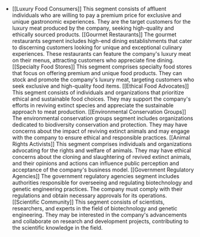   - [[Luxury Food Consumers]]
   This segment consists of affluent individuals who are willing to pay a premium price for exclusive and unique gastronomic experiences. They are the target customers for the luxury meat produced by the company, seeking high-quality and ethically sourced products.
   [[Gourmet Restaurants]]
   The gourmet restaurants segment includes high-end dining establishments that cater to discerning customers looking for unique and exceptional culinary experiences. These restaurants can feature the company's luxury meat on their menus, attracting customers who appreciate fine dining.
   [[Specialty Food Stores]]
   This segment comprises specialty food stores that focus on offering premium and unique food products. They can stock and promote the company's luxury meat, targeting customers who seek exclusive and high-quality food items.
   [[Ethical Food Advocates]]
   This segment consists of individuals and organizations that prioritize ethical and sustainable food choices. They may support the company's efforts in reviving extinct species and appreciate the sustainable approach to meat production.
   [[Environmental Conservation Groups]]
   The environmental conservation groups segment includes organizations dedicated to biodiversity conservation and protection. They may have concerns about the impact of reviving extinct animals and may engage with the company to ensure ethical and responsible practices.
   [[Animal Rights Activists]]
   This segment comprises individuals and organizations advocating for the rights and welfare of animals. They may have ethical concerns about the cloning and slaughtering of revived extinct animals, and their opinions and actions can influence public perception and acceptance of the company's business model.
   [[Government Regulatory Agencies]]
   The government regulatory agencies segment includes authorities responsible for overseeing and regulating biotechnology and genetic engineering practices. The company must comply with their regulations and obtain necessary approvals for its operations.
   [[Scientific Community]]
   This segment consists of scientists, researchers, and experts in the field of biotechnology and genetic engineering. They may be interested in the company's advancements and collaborate on research and development projects, contributing to the scientific knowledge in the field.

